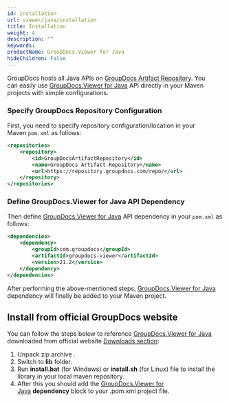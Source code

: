 ```yaml
---
id: installation
url: viewer/java/installation
title: Installation
weight: 4
description: ""
keywords: 
productName: GroupDocs.Viewer for Java
hideChildren: False
---
```

GroupDocs hosts all Java APIs on [GroupDocs Artifact Repository](https://repository.groupdocs.com/). You can easily use [GroupDocs.Viewer for Java](https://artifact.groupdocs.com/webapp/#/artifacts/browse/tree/General/repo/com/groupdocs/groupdocs-viewer) API directly in your Maven projects with simple configurations.

### Specify GroupDocs Repository Configuration

First, you need to specify repository configuration/location in your Maven `pom.xml` as follows: 

```xml
<repositories>
	<repository>
		<id>GroupDocsArtifactRepository</id>
		<name>GroupDocs Artifact Repository</name>
		<url>https://repository.groupdocs.com/repo/</url>
	</repository>
</repositories>
```

### Define GroupDocs.Viewer for Java API Dependency

Then define [GroupDocs.Viewer for Java](https://products.groupdocs.com/viewer/java) API dependency in your `pom.xml` as follows:

```xml
<dependencies>
    <dependency>
        <groupId>com.groupdocs</groupId>
        <artifactId>groupdocs-viewer</artifactId>
        <version>21.2</version> 
    </dependency>
</dependencies>
```
  
After performing the above-mentioned steps, [GroupDocs.Viewer for Java](https://products.groupdocs.com/viewer/java) dependency will finally be added to your Maven project.

## Install from official GroupDocs website

You can follow the steps below to reference [GroupDocs.Viewer for Java](https://products.groupdocs.com/viewer/java) downloaded from official website [Downloads section](https://downloads.groupdocs.com/viewer/java):

1.  Unpack zip archive .
2.  Switch to **lib** folder.
3.  Run **install.bat** (for Windows) or **install.sh** (for Linux) file to install the library in your local maven repository.
4.  After this you should add the [GroupDocs.Viewer for Java](https://products.groupdocs.com/viewer/java) **dependency** block to your .pom.xml project file.
